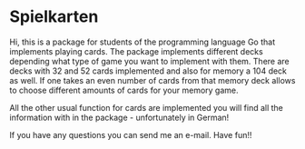 # Spielkarten
Hi,
this is a package for students of the programming language Go that implements playing cards.
The package implements different decks depending what type of game you want to implement with them. There are decks with 32 and 52 cards implemented and also for memory a 104 deck as well. If one takes an even number of cards from that memory deck allows to choose different amounts of cards for your memory game.

All the other usual function for cards are implemented you will find all the information with in the package  - unfortunately in German!

If you have any questions you can send me an e-mail.
Have fun!!
